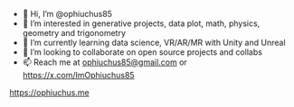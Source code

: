 - 👋 Hi, I’m @ophiuchus85
- 👀 I’m interested in generative projects, data plot, math, physics, geometry and trigonometry
- 🌱 I’m currently learning data science, VR/AR/MR with Unity and Unreal
- 💞️ I’m looking to collaborate on open source projects and collabs
- 📫 Reach me at ophiuchus85@gmail.com or https://x.com/ImOphiuchus85


https://ophiuchus.me

<!---
ophiuchus85/ophiuchus85 is a ✨ special ✨ repository because its `README.md` (this file) appears on your GitHub profile.
You can click the Preview link to take a look at your changes.
--->
